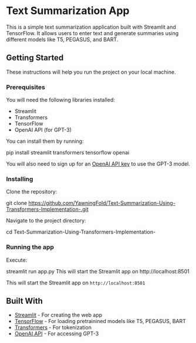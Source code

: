 # Text Summarization App

This is a simple text summarization application built with Streamlit and TensorFlow. It allows users to enter text and generate summaries using different models like T5, PEGASUS, and BART.

## Getting Started

These instructions will help you run the project on your local machine.

### Prerequisites

You will need the following libraries installed:

- Streamlit
- Transformers
- TensorFlow  
- OpenAI API (for GPT-3)

You can install them by running:

pip install streamlit transformers tensorflow openai


You will also need to sign up for an [OpenAI API key](https://openai.com/api/) to use the GPT-3 model.

### Installing

Clone the repository:

git clone https://github.com/YawningFold/Text-Summarization-Using-Transformers-Implementation-.git

Navigate to the project directory:

cd Text-Summarization-Using-Transformers-Implementation-

### Running the app

Execute:

streamlit run app.py
This will start the Streamlit app on http://localhost:8501


This will start the Streamlit app on `http://localhost:8501`

## Built With

- [Streamlit](https://streamlit.io/) - For creating the web app
- [TensorFlow](https://www.tensorflow.org/) - For loading pretrainined models like T5, PEGASUS, BART  
- [Transformers](https://huggingface.co/transformers/) - For tokenization
- [OpenAI API](https://openai.com/api/) - For accessing GPT-3
